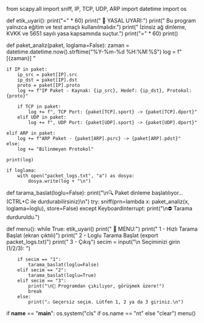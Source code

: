 from scapy.all import sniff, IP, TCP, UDP, ARP
import datetime
import os

def etik_uyari():
    print("=" * 60)
    print(" 🛑 YASAL UYARI:")
    print(" Bu program yalnızca eğitim ve test amaçlı kullanılmalıdır.")
    print(" İzinsiz ağ dinleme, KVKK ve 5651 sayılı yasa kapsamında suçtur.")
    print("=" * 60)
    print()

def paket_analiz(paket, loglama=False):
    zaman = datetime.datetime.now().strftime("%Y-%m-%d %H:%M:%S")
    log = f"[{zaman}] "

    if IP in paket:
        ip_src = paket[IP].src
        ip_dst = paket[IP].dst
        proto = paket[IP].proto
        log += f"IP Paket - Kaynak: {ip_src}, Hedef: {ip_dst}, Protokol: {proto}"

        if TCP in paket:
            log += f", TCP Port: {paket[TCP].sport} -> {paket[TCP].dport}"
        elif UDP in paket:
            log += f", UDP Port: {paket[UDP].sport} -> {paket[UDP].dport}"

    elif ARP in paket:
        log += f"ARP Paket - {paket[ARP].psrc} -> {paket[ARP].pdst}"
    else:
        log += "Bilinmeyen Protokol"

    print(log)

    if loglama:
        with open("packet_logs.txt", "a") as dosya:
            dosya.write(log + "\n")

def tarama_baslat(loglu=False):
    print("\n🔍 Paket dinleme başlatılıyor... (CTRL+C ile durdurabilirsiniz)\n")
    try:
        sniff(prn=lambda x: paket_analiz(x, loglama=loglu), store=False)
    except KeyboardInterrupt:
        print("\n⛔ Tarama durduruldu.")

def menu():
    while True:
        etik_uyari()
        print(" 🧪 MENU:")
        print(" 1 - Hızlı Tarama Başlat (ekran çıktılı)")
        print(" 2 - Loglu Tarama Başlat (export packet_logs.txt)")
        print(" 3 - Çıkış")
        secim = input("\n Seçiminizi girin (1/2/3): ")

        if secim == "1":
            tarama_baslat(loglu=False)
        elif secim == "2":
            tarama_baslat(loglu=True)
        elif secim == "3":
            print("\n👋 Programdan çıkılıyor, görüşmek üzere!")
            break
        else:
            print("⚠️ Geçersiz seçim. Lütfen 1, 2 ya da 3 giriniz.\n")

if __name__ == "__main__":
    os.system("cls" if os.name == "nt" else "clear")
    menu()
